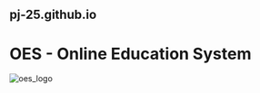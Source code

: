 ## pj-25.github.io
# OES - Online Education System
![oes_logo](https://raw.githubusercontent.com/pj-25/pj-25.github.io/main/res/images/OESlogo.jpg)
